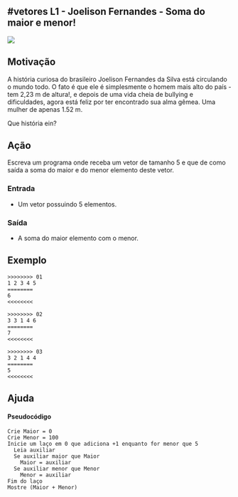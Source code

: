 ## #vetores L1 - Joelison Fernandes - Soma do maior e menor!


![](__capa.jpg)

## Motivação

A história curiosa do brasileiro Joelison Fernandes da Silva está circulando o mundo todo. O fato é que ele é simplesmente o homem mais alto do país - tem 2,23 m de altura!, e depois de uma vida cheia de bullying e dificuldades, agora está feliz por ter encontrado sua alma gêmea. Uma mulher de apenas 1.52 m.

Que história ein?

## Ação

Escreva um programa onde receba um vetor de tamanho 5 e que de como saída a soma do maior e do menor elemento deste vetor.

### Entrada

*   Um vetor possuindo 5 elementos.

### Saída

*   A soma do maior elemento com o menor.

## Exemplo

```
>>>>>>>> 01
1 2 3 4 5
========
6
<<<<<<<<

>>>>>>>> 02
3 3 1 4 6
========
7
<<<<<<<<

>>>>>>>> 03
3 2 1 4 4
========
5
<<<<<<<<
```
## Ajuda
#### Pseudocódigo
```
Crie Maior = 0
Crie Menor = 100
Inicie um laço em 0 que adiciona +1 enquanto for menor que 5
  Leia auxiliar
  Se auxiliar maior que Maior
    Maior = auxiliar
  Se auxiliar menor que Menor
    Menor = auxiliar
Fim do laço
Mostre (Maior + Menor)
```
